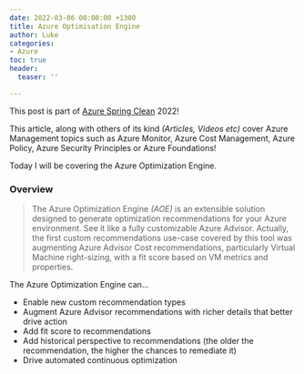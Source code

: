 ```yaml
---
date: 2022-03-06 00:00:00 +1300
title: Azure Optimisation Engine
author: Luke
categories:
- Azure
toc: true
header:
  teaser: ''

---
```

This post is part of [Azure Spring Clean](https://www.azurespringclean.com/ "Azure Spring Clean") 2022! 

This article, along with others of its kind _(Articles, Videos etc)_ cover Azure Management topics such as Azure Monitor, Azure Cost Management, Azure Policy, Azure Security Principles or Azure Foundations!

Today I will be covering the Azure Optimization Engine.

### Overview

> The Azure Optimization Engine _(AOE)_ is an extensible solution designed to generate optimization recommendations for your Azure environment. See it like a fully customizable Azure Advisor. Actually, the first custom recommendations use-case covered by this tool was augmenting Azure Advisor Cost recommendations, particularly Virtual Machine right-sizing, with a fit score based on VM metrics and properties.

The Azure Optimization Engine can…

* Enable new custom recommendation types
* Augment Azure Advisor recommendations with richer details that better drive action
* Add fit score to recommendations
* Add historical perspective to recommendations (the older the recommendation, the higher the chances to remediate it)
* Drive automated continuous optimization